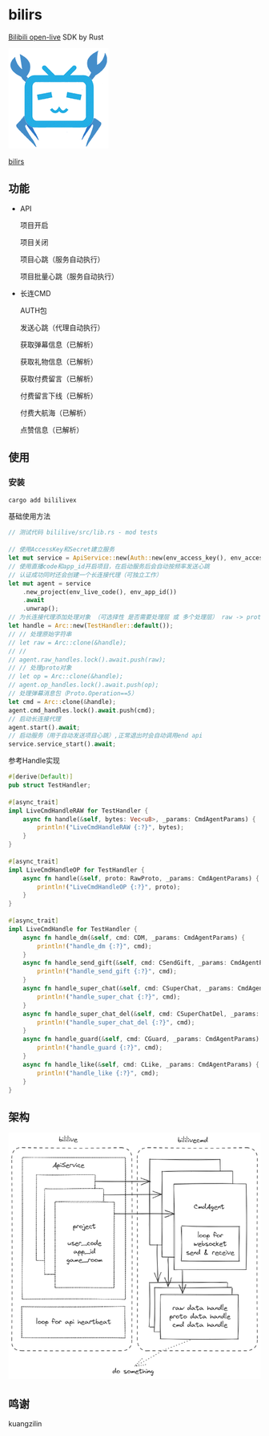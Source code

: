 # bilirs

[Bilibili open-live](https://open-live.bilibili.com) SDK by Rust

![project](doc/rustrs.png)

[bilirs](https://github.com/zerocraft/bilirs)

## 功能

- API

    项目开启

    项目关闭

    项目心跳（服务自动执行）

    项目批量心跳（服务自动执行）

- 长连CMD

    AUTH包

    发送心跳（代理自动执行）

    获取弹幕信息（已解析）

    获取礼物信息（已解析）

    获取付费留言（已解析）

    付费留言下线（已解析）

    付费大航海（已解析）

    点赞信息（已解析）

## 使用

### 安装

``` shell
cargo add bililivex
```

基础使用方法

``` rust
// 测试代码 bililive/src/lib.rs - mod tests

// 使用AccessKey和Secret建立服务
let mut service = ApiService::new(Auth::new(env_access_key(), env_access_secret()));
// 使用直播code和app_id开启项目，在启动服务后会自动按频率发送心跳
// 认证成功同时还会创建一个长连接代理（可独立工作）
let mut agent = service
    .new_project(env_live_code(), env_app_id())
    .await
    .unwrap();
// 为长连接代理添加处理对象 （可选择性 是否需要处理层 或 多个处理层） raw -> proto -> cmd
let handle = Arc::new(TestHandler::default());
// // 处理原始字符串
// let raw = Arc::clone(&handle);
// //
// agent.raw_handles.lock().await.push(raw);
// // 处理proto对象
// let op = Arc::clone(&handle);
// agent.op_handles.lock().await.push(op);
// 处理弹幕消息包（Proto.Operation==5）
let cmd = Arc::clone(&handle);
agent.cmd_handles.lock().await.push(cmd);
// 启动长连接代理
agent.start().await;
// 启动服务（用于自动发送项目心跳）,正常退出时会自动调用end api
service.service_start().await;
```

参考Handle实现

``` rust
#[derive(Default)]
pub struct TestHandler;

#[async_trait]
impl LiveCmdHandleRAW for TestHandler {
    async fn handle(&self, bytes: Vec<u8>, _params: CmdAgentParams) {
        println!("LiveCmdHandleRAW {:?}", bytes);
    }
}

#[async_trait]
impl LiveCmdHandleOP for TestHandler {
    async fn handle(&self, proto: RawProto, _params: CmdAgentParams) {
        println!("LiveCmdHandleOP {:?}", proto);
    }
}

#[async_trait]
impl LiveCmdHandle for TestHandler {
    async fn handle_dm(&self, cmd: CDM, _params: CmdAgentParams) {
        println!("handle_dm {:?}", cmd);
    }
    async fn handle_send_gift(&self, cmd: CSendGift, _params: CmdAgentParams) {
        println!("handle_send_gift {:?}", cmd);
    }
    async fn handle_super_chat(&self, cmd: CSuperChat, _params: CmdAgentParams) {
        println!("handle_super_chat {:?}", cmd);
    }
    async fn handle_super_chat_del(&self, cmd: CSuperChatDel, _params: CmdAgentParams) {
        println!("handle_super_chat_del {:?}", cmd);
    }
    async fn handle_guard(&self, cmd: CGuard, _params: CmdAgentParams) {
        println!("handle_guard {:?}", cmd);
    }
    async fn handle_like(&self, cmd: CLike, _params: CmdAgentParams) {
        println!("handle_like {:?}", cmd);
    }
}
```

## 架构

![project](doc/bilirs_crate.png)

## 鸣谢

kuangzilin
